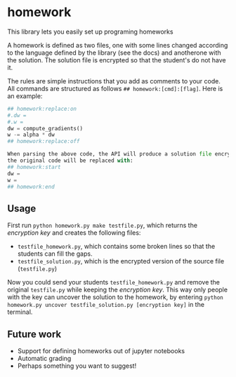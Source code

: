 # homework
This library lets you easily set up programing homeworks

A homework is defined as two files, one with some lines changed according
to the language defined by the library (see the docs) and anotherone with
the solution. The solution file is encrypted so that the student's do not
have it.

The rules are simple instructions that you add as comments to your code. All
commands are structured as follows `## homework:[cmd]:[flag]`. Here is an
example:

```python
## homework:replace:on
#.dw = 
#.w = 
dw = compute_gradients()
w -= alpha * dw
## homework:replace:off

When parsing the above code, the API will produce a solution file encrypted and
the original code will be replaced with:
## homework:start
dw = 
w = 
## homework:end
```

## Usage
First run `python homework.py make testfile.py`, which returns the *encryption key* and creates the following files:
- `testfile_homework.py`, which contains some broken lines so that the students can fill the gaps.
- `testfile_solution.py`, which is the encrypted version of the source file (`testfile.py`)

Now you could send your students `testfile_homework.py` and remove the original `testfile.py` while keeping the *encryption key*. This way only people with the key can uncover the solution to the homework, by entering `python homework.py uncover testfile_solution.py [encryption key]` in the terminal.

## Future work
- Support for defining homeworks out of jupyter notebooks
- Automatic grading
- Perhaps something you want to suggest!
